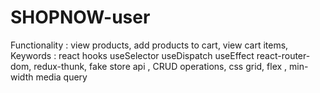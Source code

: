 # SHOPNOW-user
Functionality : view products, add products to cart, view cart items, Keywords : react hooks useSelector useDispatch useEffect react-router-dom, redux-thunk, fake store api , CRUD operations, css grid, flex , min-width media query
